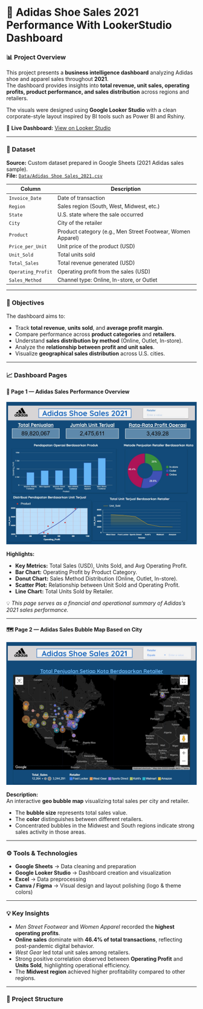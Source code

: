 # 👟 Adidas Shoe Sales 2021 Performance With LookerStudio Dashboard  

### 📊 Project Overview  
This project presents a **business intelligence dashboard** analyzing Adidas shoe and apparel sales throughout **2021**.  
The dashboard provides insights into **total revenue, unit sales, operating profits, product performance, and sales distribution** across regions and retailers.  

The visuals were designed using **Google Looker Studio** with a clean corporate-style layout inspired by BI tools such as Power BI and Rshiny.  

🔗 **Live Dashboard:** [View on Looker Studio](https://lookerstudio.google.com/reporting/65dd8820-2943-4a18-a3cf-0e08d2e1ac71)  

---

### 🧾 Dataset  
**Source:** Custom dataset prepared in Google Sheets (2021 Adidas sales sample).  
**File:** [`Data/Adidas Shoe Sales_2021.csv`](Data/Adidas%20Shoe%20Sales_2021.csv)  

| Column | Description |
|---------|-------------|
| `Invoice_Date` | Date of transaction |
| `Region` | Sales region (South, West, Midwest, etc.) |
| `State` | U.S. state where the sale occurred |
| `City` | City of the retailer |
| `Product` | Product category (e.g., Men Street Footwear, Women Apparel) |
| `Price_per_Unit` | Unit price of the product (USD) |
| `Unit_Sold` | Total units sold |
| `Total_Sales` | Total revenue generated (USD) |
| `Operating_Profit` | Operating profit from the sales (USD) |
| `Sales_Method` | Channel type: Online, In-store, or Outlet |

---

### 🎯 Objectives  
The dashboard aims to:  
- Track **total revenue**, **units sold**, and **average profit margin**.  
- Compare performance across **product categories** and **retailers**.  
- Understand **sales distribution by method** (Online, Outlet, In-store).  
- Analyze the **relationship between profit and unit sales**.  
- Visualize **geographical sales distribution** across U.S. cities.  

---

### 📈 Dashboard Pages  

#### **📍 Page 1 — Adidas Sales Performance Overview**  
![Adidas Sales Performance Overview](Images/Adidas%20Sales%20Performance_Page%201.jpg)

**Highlights:**  
- **Key Metrics:** Total Sales (USD), Units Sold, and Avg Operating Profit.  
- **Bar Chart:** Operating Profit by Product Category.  
- **Donut Chart:** Sales Method Distribution (Online, Outlet, In-store).  
- **Scatter Plot:** Relationship between Unit Sold and Operating Profit.  
- **Line Chart:** Total Units Sold by Retailer.  

💡 *This page serves as a financial and operational summary of Adidas’s 2021 sales performance.*

---

#### **🗺️ Page 2 — Adidas Sales Bubble Map Based on City**  
![Adidas Sales Bubble Map](Images/Adidas%20Sales%20Buble%20Map%20Based%20on%20City_Page%202.jpg)

**Description:**  
An interactive **geo bubble map** visualizing total sales per city and retailer.  
- The **bubble size** represents total sales value.  
- The **color** distinguishes between different retailers.  
- Concentrated bubbles in the Midwest and South regions indicate strong sales activity in those areas.  

---

### ⚙️ Tools & Technologies  
- **Google Sheets** → Data cleaning and preparation  
- **Google Looker Studio** → Dashboard creation and visualization  
- **Excel** → Data preprocessing  
- **Canva / Figma** → Visual design and layout polishing (logo & theme colors)

---

### 💡 Key Insights  
- *Men Street Footwear* and *Women Apparel* recorded the **highest operating profits**.  
- **Online sales** dominate with **46.4% of total transactions**, reflecting post-pandemic digital behavior.  
- *West Gear* led total unit sales among retailers.  
- Strong positive correlation observed between **Operating Profit** and **Units Sold**, highlighting operational efficiency.  
- The **Midwest region** achieved higher profitability compared to other regions.  

---

### 🧭 Project Structure  
